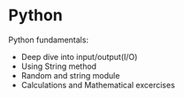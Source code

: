 # Python
Python fundamentals:
  - Deep dive into input/output(I/O)
  - Using String method
  - Random and string module
  - Calculations and Mathematical excercises
